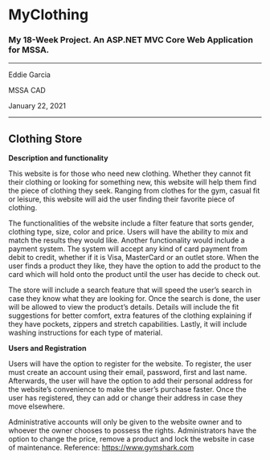# MyClothing
### My 18-Week Project. An ASP.NET MVC Core Web Application for MSSA.

---

Eddie Garcia

MSSA CAD

January 22, 2021

---

## Clothing Store

**Description and functionality**

This website is for those who need new clothing. Whether they cannot fit their clothing or looking for something new, this website will help them find the piece of clothing they seek. Ranging from clothes for the gym, casual fit or leisure, this website will aid the user finding their favorite piece of clothing.

The functionalities of the website include a filter feature that sorts gender, clothing type, size, color and price. Users will have the ability to mix and match the results they would like. Another functionality would include a payment system. The system will accept any kind of card payment from debit to credit, whether if it is Visa, MasterCard or an outlet store. When the user finds a product they like, they have the option to add the product to the card which will hold onto the product until the user has decide to check out.

The store will include a search feature that will speed the user’s search in case they know what they are looking for. Once the search is done, the user will be allowed to view the product’s details. Details will include the fit suggestions for better comfort, extra features of the clothing explaining if they have pockets, zippers and stretch capabilities. Lastly, it will include washing instructions for each type of material.

**Users and Registration**

Users will have the option to register for the website. To register, the user must create an account using their email, password, first and last name. Afterwards, the user will have the option to add their personal address for the website’s convenience to make the user’s purchase faster. Once the user has registered, they can add or change their address in case they move elsewhere. 

Administrative accounts will only be given to the website owner and to whoever the owner chooses to possess the rights. Administrators have the option to change the price, remove a product and lock the website in case of maintenance. 
Reference: https://www.gymshark.com

